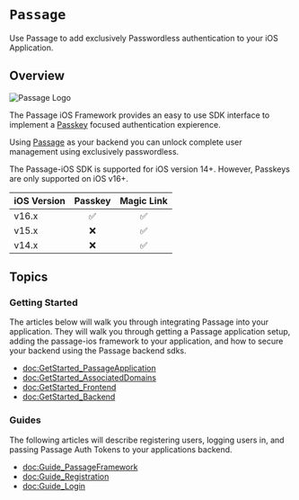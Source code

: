 # ``Passage``

Use Passage to add exclusively Passwordless authentication to your iOS Application.

## Overview

![Passage Logo](Passage)

The Passage iOS Framework provides an easy to use SDK interface to implement a [Passkey](https://developer.apple.com/passkeys/) focused authentication expierence.

Using [Passage](https://passage.id/) as your backend you can unlock complete user management using exclusively passwordless. 

The Passage-iOS SDK is supported for iOS version 14+. However, Passkeys are only supported on iOS v16+.

| iOS Version     | Passkey      | Magic Link     |
|-------------    |      :----:      |        :----:         |
| v16.x           |       ✅           |           ✅        |
| v15.x         |        ❌           |           ✅           |
| v14.x           |        ❌           |           ✅        |

## Topics

<!--### Quickstart-->
<!---->
<!--Don't wanna read all the articles and start using Pasage? -->
<!---->

<!---->
<!--### Passkeys and Passage Overview-->
<!---->
<!--Passkeys are Apple's future passwordless solution, the following articles will help give you an overview of the technology and how Passage makes it easy to get started with Passkeys-->
<!---->
<!--- <doc:Overview_Passkeys>-->
<!--- <doc:Overview_Passage>-->

### Getting Started

The articles below will walk you through integrating Passage into your application. They will walk you through getting a Passage application setup, adding the passage-ios framework to your application, and how to secure your backend using the Passage backend sdks. 

- <doc:GetStarted_PassageApplication>
- <doc:GetStarted_AssociatedDomains>
- <doc:GetStarted_Frontend>
- <doc:GetStarted_Backend>

### Guides

The following articles will describe registering users, logging users in, and passing Passage Auth Tokens to your applications backend.

- <doc:Guide_PassageFramework>
- <doc:Guide_Registration>
- <doc:Guide_Login>

